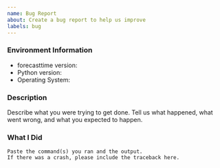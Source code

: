 ```yaml
---
name: Bug Report
about: Create a bug report to help us improve
labels: bug
---
```


<!-- Please search existing issues to avoid creating duplicates. -->

### Environment Information

-   forecasttime version:
-   Python version:
-   Operating System:

### Description

Describe what you were trying to get done.
Tell us what happened, what went wrong, and what you expected to happen.

### What I Did

```
Paste the command(s) you ran and the output.
If there was a crash, please include the traceback here.
```
